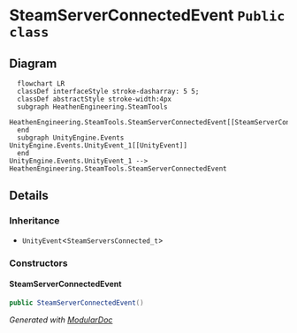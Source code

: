 # SteamServerConnectedEvent `Public class`

## Diagram
```mermaid
  flowchart LR
  classDef interfaceStyle stroke-dasharray: 5 5;
  classDef abstractStyle stroke-width:4px
  subgraph HeathenEngineering.SteamTools
  HeathenEngineering.SteamTools.SteamServerConnectedEvent[[SteamServerConnectedEvent]]
  end
  subgraph UnityEngine.Events
UnityEngine.Events.UnityEvent_1[[UnityEvent]]
  end
UnityEngine.Events.UnityEvent_1 --> HeathenEngineering.SteamTools.SteamServerConnectedEvent
```

## Details
### Inheritance
 - `UnityEvent`&lt;`SteamServersConnected_t`&gt;

### Constructors
#### SteamServerConnectedEvent
```csharp
public SteamServerConnectedEvent()
```

*Generated with* [*ModularDoc*](https://github.com/hailstorm75/ModularDoc)

